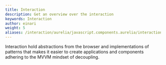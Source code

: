 ```yaml
---
title: Interaction
description: Get an overview over the interaction
keywords: Interaction
author: einari
weight: 5
aliases: /interaction/aurelia/javascript.components.aurelia/interaction
---
```

Interaction hold abstractions from the browser and implementations of patterns
that makes it easier to create applications and components adhering to the MVVM
mindset of decoupling.
